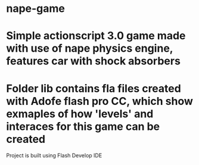 nape-game
=========

Simple actionscript 3.0 game made with use of nape physics engine, features car with shock absorbers
=========

Folder lib contains fla files created with Adofe flash pro CC, which show exmaples of how 'levels' and interaces for this game can be created
=========

Project is built using Flash Develop IDE
